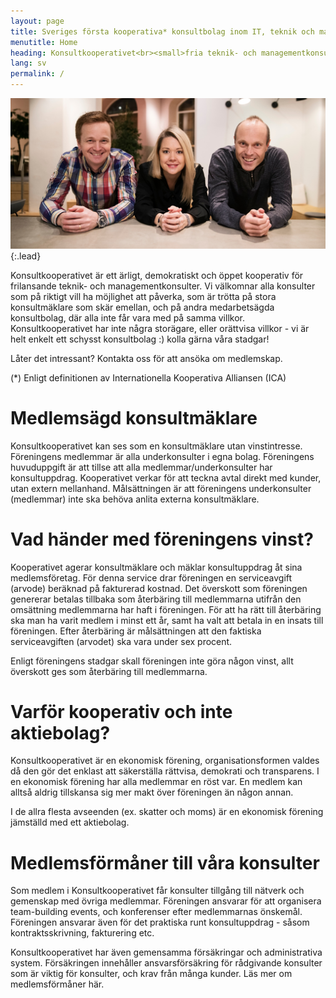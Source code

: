 ```yaml
---
layout: page
title: Sveriges första kooperativa* konsultbolag inom IT, teknik och management
menutitle: Home
heading: Konsultkooperativet<br><small>fria teknik- och managementkonsulter</small>
lang: sv
permalink: /
---
```


![Full-width image](assets/img/samverkan07.jpg){:.lead}

Konsultkooperativet är ett ärligt, demokratiskt och öppet kooperativ för frilansande teknik- och managementkonsulter. Vi välkomnar alla konsulter som på riktigt vill ha möjlighet att påverka, som är trötta på stora konsultmäklare som skär emellan, och på andra medarbetsägda konsultbolag, där alla inte får vara med på samma villkor. Konsultkooperativet har inte några storägare, eller orättvisa villkor - vi är helt enkelt ett schysst konsultbolag :) kolla gärna våra stadgar!

Låter det intressant? Kontakta oss för att ansöka om medlemskap.

(*) Enligt definitionen av Internationella Kooperativa Alliansen (ICA)

# Medlemsägd konsultmäklare

Konsultkooperativet kan ses som en konsultmäklare utan vinstintresse. Föreningens medlemmar är alla underkonsulter i egna bolag. Föreningens huvuduppgift är att tillse att alla medlemmar/underkonsulter har konsultuppdrag. Kooperativet verkar för att teckna avtal direkt med kunder, utan extern mellanhand. Målsättningen är att föreningens underkonsulter (medlemmar) inte ska behöva anlita externa konsultmäklare.

# Vad händer med föreningens vinst?

Kooperativet agerar konsultmäklare och mäklar konsultuppdrag åt sina medlemsföretag. För denna service drar föreningen en serviceavgift (arvode) beräknad på fakturerad kostnad. Det överskott som föreningen genererar betalas tillbaka som återbäring till medlemmarna utifrån den omsättning medlemmarna har haft i föreningen. För att ha rätt till återbäring ska man ha varit medlem i minst ett år, samt ha valt att betala in en insats till föreningen. Efter återbäring är målsättningen att den faktiska serviceavgiften (arvodet) ska vara under sex procent.

Enligt föreningens stadgar skall föreningen inte göra någon vinst, allt överskott ges som återbäring till medlemmarna.

# Varför kooperativ och inte aktiebolag?

Konsultkooperativet är en ekonomisk förening, organisationsformen valdes då den gör det enklast att säkerställa rättvisa, demokrati och transparens. I en ekonomisk förening har alla medlemmar en röst var. En medlem kan alltså aldrig tillskansa sig mer makt över föreningen än någon annan.

I de allra flesta avseenden (ex. skatter och moms) är en ekonomisk förening jämställd med ett aktiebolag.

# Medlemsförmåner till våra konsulter

Som medlem i Konsultkooperativet får konsulter tillgång till nätverk och gemenskap med övriga medlemmar. Föreningen ansvarar för att organisera team-building events, och konferenser efter medlemmarnas önskemål. Föreningen ansvarar även för det praktiska runt konsultuppdrag - såsom kontraktsskrivning, fakturering etc.

Konsultkooperativet har även gemensamma försäkringar och administrativa system. Försäkringen innehåller ansvarsförsäkring för rådgivande konsulter som är viktig för konsulter, och krav från många kunder. Läs mer om medlemsförmåner här.